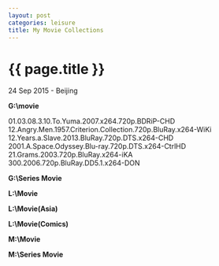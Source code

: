 ```yaml
---
layout: post
categories: leisure
title: My Movie Collections
---
```


{{ page.title }}
================

<p class="meta">24 Sep 2015 - Beijing</p>

**G:\movie**

01.03.08.3.10.To.Yuma.2007.x264.720p.BDRiP-CHD  <br />
12.Angry.Men.1957.Criterion.Collection.720p.BluRay.x264-WiKi  <br />
12.Years.a.Slave.2013.BluRay.720p.DTS.x264-CHD  <br />
2001.A.Space.Odyssey.Blu-ray.720p.DTS.x264-CtrlHD  <br />
21.Grams.2003.720p.BluRay.x264-iKA  <br />
300.2006.720p.BluRay.DD5.1.x264-DON  <br />

**G:\Series Movie**

**L:\Movie**

**L:\Movie(Asia)**

**L:\Movie(Comics)**

**M:\Movie**

**M:\Series Movie**
